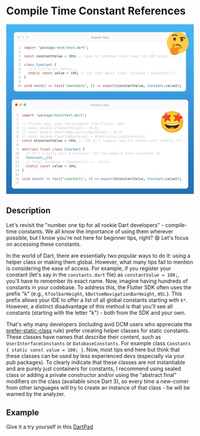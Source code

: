 # Compile Time Constant References

![Preview](./preview.jpeg)

## Description

Let's revisit the "number one tip for all rookie Dart developers" - compile-time constants. We all know the importance of using them wherever possible, but I know you're not here for beginner tips, right? 😄 Let's focus on accessing these constants.

In the world of Dart, there are essentially two popular ways to do it: using a helper class or making them global. However, what many tips fail to mention is considering the ease of access. For example, if you register your constant (let's say in the `constants.dart` file) as `constantValue = 100;`, you'll have to remember its exact name. Now, imagine having hundreds of constants in your codebase. To address this, the Flutter SDK often uses the prefix "k" (e.g., `kToolbarHeight`, `kBottomNavigationBarHeight`, etc.). This prefix allows your IDE to offer a list of all global constants starting with `k*`. However, a distinct disadvantage of this method is that you'll see all constants (starting with the letter "k") - both from the SDK and your own.

That's why many developers (including avid DCM users who appreciate the [prefer-static-class](https://dcm.dev/docs/rules/common/prefer-static-class) rule) prefer creating helper classes for static constants. These classes have names that describe their content, such as `UserInterfaceConstants` or `DatabaseConstants`. For example class `Constants { static const value = 100; }`. Now, most tips end here but think that these classes can be used by less experienced devs (especially via your pub packages). To clearly indicate that these classes are not instantiable and are purely just containers for constants, I recommend using sealed class or adding a private constructor and/or using the "abstract final" modifiers on the class (available since Dart 3), so every time a new-comer from other languages will try to create an instance of that class - he will be warned by the analyzer.

## Example

Give it a try yourself in this [DartPad](https://dartpad.dev/?id=77dd24dee91cf1d0e7c7448d071f5341)
